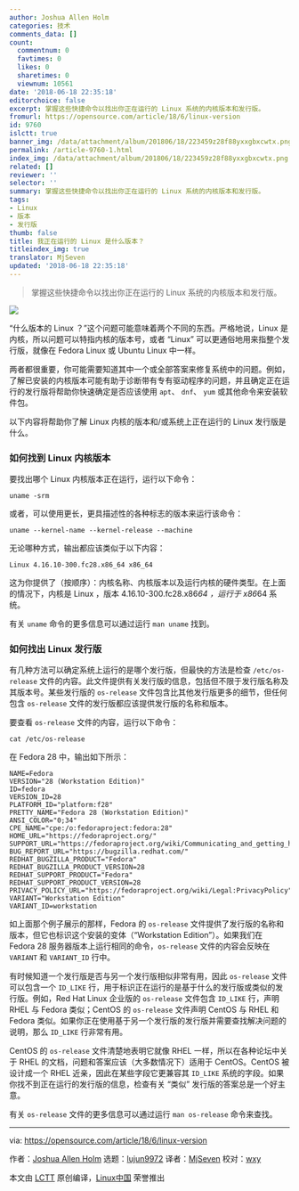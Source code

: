 ```yaml
---
author: Joshua Allen Holm
categories: 技术
comments_data: []
count:
  commentnum: 0
  favtimes: 0
  likes: 0
  sharetimes: 0
  viewnum: 10561
date: '2018-06-18 22:35:18'
editorchoice: false
excerpt: 掌握这些快捷命令以找出你正在运行的 Linux 系统的内核版本和发行版。
fromurl: https://opensource.com/article/18/6/linux-version
id: 9760
islctt: true
banner_img: /data/attachment/album/201806/18/223459z28f88yxxgbxcwtx.png
permalink: /article-9760-1.html
index_img: /data/attachment/album/201806/18/223459z28f88yxxgbxcwtx.png.thumb.jpg
related: []
reviewer: ''
selector: ''
summary: 掌握这些快捷命令以找出你正在运行的 Linux 系统的内核版本和发行版。
tags:
- Linux
- 版本
- 发行版
thumb: false
title: 我正在运行的 Linux 是什么版本？
titleindex_img: true
translator: MjSeven
updated: '2018-06-18 22:35:18'
---
```



> 
> 掌握这些快捷命令以找出你正在运行的 Linux 系统的内核版本和发行版。
> 
> 
> 


![](/data/attachment/album/201806/18/223459z28f88yxxgbxcwtx.png)


“什么版本的 Linux ？”这个问题可能意味着两个不同的东西。严格地说，Linux 是内核，所以问题可以特指内核的版本号，或者 “Linux” 可以更通俗地用来指整个发行版，就像在 Fedora Linux 或 Ubuntu Linux 中一样。


两者都很重要，你可能需要知道其中一个或全部答案来修复系统中的问题。例如，了解已安装的内核版本可能有助于诊断带有专有驱动程序的问题，并且确定正在运行的发行版将帮助你快速确定是否应该使用 `apt`、 `dnf`、 `yum` 或其他命令来安装软件包。


以下内容将帮助你了解 Linux 内核的版本和/或系统上正在运行的 Linux 发行版是什么。


### 如何找到 Linux 内核版本


要找出哪个 Linux 内核版本正在运行，运行以下命令：



```
uname -srm

```

或者，可以使用更长，更具描述性的各种标志的版本来运行该命令：



```
uname --kernel-name --kernel-release --machine

```

无论哪种方式，输出都应该类似于以下内容：



```
Linux 4.16.10-300.fc28.x86_64 x86_64

```

这为你提供了（按顺序）：内核名称、内核版本以及运行内核的硬件类型。在上面的情况下，内核是 Linux ，版本 4.16.10-300.fc28.x86*64 ，运行于 x86*64 系统。


有关 `uname` 命令的更多信息可以通过运行 `man uname` 找到。


### 如何找出 Linux 发行版


有几种方法可以确定系统上运行的是哪个发行版，但最快的方法是检查 `/etc/os-release` 文件的内容。此文件提供有关发行版的信息，包括但不限于发行版名称及其版本号。某些发行版的 `os-release` 文件包含比其他发行版更多的细节，但任何包含 `os-release` 文件的发行版都应该提供发行版的名称和版本。


要查看 `os-release` 文件的内容，运行以下命令：



```
cat /etc/os-release

```

在 Fedora 28 中，输出如下所示：



```
NAME=Fedora
VERSION="28 (Workstation Edition)"
ID=fedora
VERSION_ID=28
PLATFORM_ID="platform:f28"
PRETTY_NAME="Fedora 28 (Workstation Edition)"
ANSI_COLOR="0;34"
CPE_NAME="cpe:/o:fedoraproject:fedora:28"
HOME_URL="https://fedoraproject.org/"
SUPPORT_URL="https://fedoraproject.org/wiki/Communicating_and_getting_help"
BUG_REPORT_URL="https://bugzilla.redhat.com/"
REDHAT_BUGZILLA_PRODUCT="Fedora"
REDHAT_BUGZILLA_PRODUCT_VERSION=28
REDHAT_SUPPORT_PRODUCT="Fedora"
REDHAT_SUPPORT_PRODUCT_VERSION=28
PRIVACY_POLICY_URL="https://fedoraproject.org/wiki/Legal:PrivacyPolicy"
VARIANT="Workstation Edition"
VARIANT_ID=workstation

```

如上面那个例子展示的那样，Fedora 的 `os-release` 文件提供了发行版的名称和版本，但它也标识这个安装的变体（“Workstation Edition”）。如果我们在 Fedora 28 服务器版本上运行相同的命令，`os-release` 文件的内容会反映在 `VARIANT` 和 `VARIANT_ID` 行中。


有时候知道一个发行版是否与另一个发行版相似非常有用，因此 `os-release` 文件可以包含一个 `ID_LIKE` 行，用于标识正在运行的是基于什么的发行版或类似的发行版。例如，Red Hat Linux 企业版的 `os-release` 文件包含 `ID_LIKE` 行，声明 RHEL 与 Fedora 类似；CentOS 的 `os-release` 文件声明 CentOS 与 RHEL 和 Fedora 类似。如果你正在使用基于另一个发行版的发行版并需要查找解决问题的说明，那么 `ID_LIKE` 行非常有用。


CentOS 的 `os-release` 文件清楚地表明它就像 RHEL 一样，所以在各种论坛中关于 RHEL 的文档，问题和答案应该（大多数情况下）适用于 CentOS。CentOS 被设计成一个 RHEL 近亲，因此在某些字段它更兼容其 `ID_LIKE` 系统的字段。如果你找不到正在运行的发行版的信息，检查有关 “类似” 发行版的答案总是一个好主意。


有关 `os-release` 文件的更多信息可以通过运行 `man os-release` 命令来查找。




---


via: <https://opensource.com/article/18/6/linux-version>


作者：[Joshua Allen Holm](https://opensource.com/users/holmja) 选题：[lujun9972](https://github.com/lujun9972) 译者：[MjSeven](https://github.com/MjSeven) 校对：[wxy](https://github.com/wxy)


本文由 [LCTT](https://github.com/LCTT/TranslateProject) 原创编译，[Linux中国](https://linux.cn/) 荣誉推出